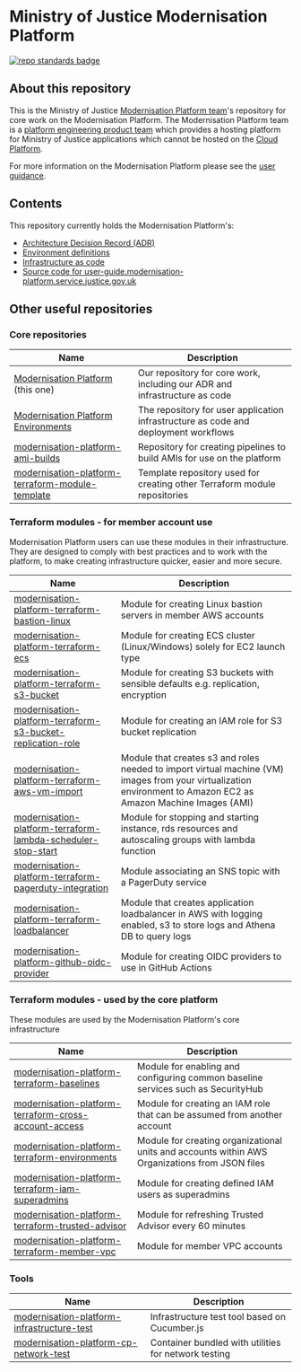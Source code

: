 # Ministry of Justice Modernisation Platform

[![repo standards badge](https://img.shields.io/badge/dynamic/json?color=blue&style=for-the-badge&logo=github&label=MoJ%20Compliant&query=%24.data%5B%3F%28%40.name%20%3D%3D%20%22modernisation-platform%22%29%5D.status&url=https%3A%2F%2Foperations-engineering-reports.cloud-platform.service.justice.gov.uk%2Fgithub_repositories)](https://operations-engineering-reports.cloud-platform.service.justice.gov.uk/github_repositories#modernisation-platform "Link to report")

## About this repository

This is the Ministry of Justice [Modernisation Platform team](https://github.com/orgs/ministryofjustice/teams/modernisation-platform)'s repository for core work on the Modernisation Platform. The Modernisation Platform team is a [platform engineering product team](https://www.thoughtworks.com/radar/techniques/platform-engineering-product-teams) which provides a hosting platform for Ministry of Justice applications which cannot be hosted on the [Cloud Platform](https://user-guide.cloud-platform.service.justice.gov.uk/#cloud-platform-user-guide).

For more information on the Modernisation Platform please see the [user guidance](https://user-guide.modernisation-platform.service.justice.gov.uk).

## Contents

This repository currently holds the Modernisation Platform's:

- [Architecture Decision Record (ADR)](architecture-decision-record)
- [Environment definitions](environments)
- [Infrastructure as code](terraform)
- [Source code for user-guide.modernisation-platform.service.justice.gov.uk](source)

## Other useful repositories

### Core repositories

| Name                                                                                                                                      | Description                                                                         |
| ----------------------------------------------------------------------------------------------------------------------------------------- | ----------------------------------------------------------------------------------- |
| [Modernisation Platform](https://github.com/ministryofjustice/modernisation-platform) (this one)                                          | Our repository for core work, including our ADR and infrastructure as code          |
| [Modernisation Platform Environments](https://github.com/ministryofjustice/modernisation-platform-environments)                           | The repository for user application infrastructure as code and deployment workflows |
| [modernisation-platform-ami-builds](https://github.com/ministryofjustice/modernisation-platform-ami-builds)                               | Repository for creating pipelines to build AMIs for use on the platform             |
| [modernisation-platform-terraform-module-template](https://github.com/ministryofjustice/modernisation-platform-terraform-module-template) | Template repository used for creating other Terraform module repositories           |

### Terraform modules - for member account use

Modernisation Platform users can use these modules in their infrastructure. They are designed to comply with best practices and to work with the platform, to make creating infrastructure quicker, easier and more secure.

| Name                                                                                                                                                              | Description                                                                                                                                                     |
| ----------------------------------------------------------------------------------------------------------------------------------------------------------------- | --------------------------------------------------------------------------------------------------------------------------------------------------------------- |
| [modernisation-platform-terraform-bastion-linux](https://github.com/ministryofjustice/modernisation-platform-terraform-bastion-linux)                             | Module for creating Linux bastion servers in member AWS accounts                                                                                                |
| [modernisation-platform-terraform-ecs](https://github.com/ministryofjustice/modernisation-platform-terraform-ecs)                                                 | Module for creating ECS cluster (Linux/Windows) solely for EC2 launch type                                                                                      |
| [modernisation-platform-terraform-s3-bucket](https://github.com/ministryofjustice/modernisation-platform-terraform-s3-bucket)                                     | Module for creating S3 buckets with sensible defaults e.g. replication, encryption                                                                              |
| [modernisation-platform-terraform-s3-bucket-replication-role](https://github.com/ministryofjustice/modernisation-platform-terraform-s3-bucket-replication-role)   | Module for creating an IAM role for S3 bucket replication                                                                                                       |
| [modernisation-platform-terraform-aws-vm-import](https://github.com/ministryofjustice/modernisation-platform-terraform-aws-vm-import)                             | Module that creates s3 and roles needed to import virtual machine (VM) images from your virtualization environment to Amazon EC2 as Amazon Machine Images (AMI) |
| [modernisation-platform-terraform-lambda-scheduler-stop-start](https://github.com/ministryofjustice/modernisation-platform-terraform-lambda-scheduler-stop-start) | Module for stopping and starting instance, rds resources and autoscaling groups with lambda function                                                            |
| [modernisation-platform-terraform-pagerduty-integration](https://github.com/ministryofjustice/modernisation-platform-terraform-pagerduty-integration)             | Module associating an SNS topic with a PagerDuty service                                                                                                        |
| [modernisation-platform-terraform-loadbalancer](https://github.com/ministryofjustice/modernisation-platform-terraform-loadbalancer)                               | Module that creates application loadbalancer in AWS with logging enabled, s3 to store logs and Athena DB to query logs                                          |
| [modernisation-platform-github-oidc-provider](https://github.com/ministryofjustice/modernisation-platform-github-oidc-provider)                                   | Module for creating OIDC providers to use in GitHub Actions                                                                                                     |

### Terraform modules - used by the core platform

These modules are used by the Modernisation Platform's core infrastructure

| Name                                                                                                                                                | Description                                                                                    |
| --------------------------------------------------------------------------------------------------------------------------------------------------- | ---------------------------------------------------------------------------------------------- |
| [modernisation-platform-terraform-baselines](https://github.com/ministryofjustice/modernisation-platform-terraform-baselines)                       | Module for enabling and configuring common baseline services such as SecurityHub               |
| [modernisation-platform-terraform-cross-account-access](https://github.com/ministryofjustice/modernisation-platform-terraform-cross-account-access) | Module for creating an IAM role that can be assumed from another account                       |
| [modernisation-platform-terraform-environments](https://github.com/ministryofjustice/modernisation-platform-terraform-environments)                 | Module for creating organizational units and accounts within AWS Organizations from JSON files |
| [modernisation-platform-terraform-iam-superadmins](https://github.com/ministryofjustice/modernisation-platform-terraform-iam-superadmins)           | Module for creating defined IAM users as superadmins                                           |
| [modernisation-platform-terraform-trusted-advisor](https://github.com/ministryofjustice/modernisation-platform-terraform-trusted-advisor)           | Module for refreshing Trusted Advisor every 60 minutes                                         |
| [modernisation-platform-terraform-member-vpc](https://github.com/ministryofjustice/modernisation-platform-terraform-member-vpc)                     | Module for member VPC accounts                                                                 |

### Tools

| Name                                                                                                                          | Description                                          |
| ----------------------------------------------------------------------------------------------------------------------------- | ---------------------------------------------------- |
| [modernisation-platform-infrastructure-test](https://github.com/ministryofjustice/modernisation-platform-infrastructure-test) | Infrastructure test tool based on Cucumber.js        |
| [modernisation-platform-cp-network-test](https://github.com/ministryofjustice/modernisation-platform-cp-network-test)         | Container bundled with utilities for network testing |
